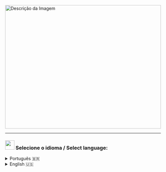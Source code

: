 
<img src = "https://github.com/user-attachments/assets/3863ad82-7eac-4150-bfa0-6e9ca7ce25b1" alt="Descrição da Imagem" height="400" width="100%">
<hr>

### <img src = "https://img.icons8.com/?size=100&id=wIbIiPoKWchh&format=png&color=000000" width="30" /> Selecione o idioma / Select language:
<details>
  <summary>Português 🇧🇷</summary>
  
<div align="left">
	
### 📘 Como eu me definiria... Literalmente

```Java
public class Developer extends Person{
	
	public FullStack() {
	 setNome( "Nycolly Weiss" );
	 setIdade( 20 );
	 setFormacao( "Ciência da Computação no Senac" );
	 setCursos(new String[] { "Bootcamp Full-Stack Java Web Developer na Generation Brasil" });
	 setHobbies(new String[] { "Leitura", "Airsoft",  "Pintura", "Vlogging" });
	}
		
	public void setIdiomasHumanos(new String[]

		 { "Português", "Inglês" }
	);
	
	public void setLocalizacao(
			"São Paulo - SP" );
  
	public void setFrontendSkills (new String[]
			{ "HTML",  "CSS",  "JavaScript",  "React", "Angular" }
		);

	public void setBackendSkills (new String[]
			{ "Java", "Spring Boot",  "C#",  ".NET",  "Node.js" }
		);

	public void setFerramentas(new String[]
			 { "Git",  "Docker",   "Postman",   "VS Code",  "IntelliJ IDE"  }
		);

        public void setEstudando(new String[]
		 { "Java", "C#",  ".NET", "Spring Boot", "MySQL", "PostgreSQL" }
		);

	public void setLendo (new String[]
			{ "Lendo 'It a Coisa'" }
		);

        		System.out.println("Prazer em conhece-lo)!") ;
    }

```

<hr>

### <h2 align="left"> 📞 Contact me </h2>

<div align="left">
 <a href="https://www.linkedin.com/in/nycollyweiss/" target="_blank">
    <img src="https://img.icons8.com/?size=100&id=ZADJgisVhP37&format=png&color=000000" width="70" height="70" alt="linkedin logo"/>
  </a>
  <a href="nycollyweissoliveira@gmail.com" target="_blank">
    <img src="https://img.icons8.com/?size=100&id=Ud3HIiTszMes&format=png&color=000000" width="70" height="70" alt="gmail logo"  />
  </a>
	<a href="https://github.com/NycollyWeiss" target="_blank">
    <img src="https://img.icons8.com/?size=100&id=3R1xLIHPgzn5&format=png&color=000000" width="70" height="70" alt="github logo"  />
  </a>
 <a href="https://www.hackerrank.com/profile/nycollyweissoli1" target="_blank">
    <img src="https://img.icons8.com/?size=100&id=HSqTN92Y0X51&format=png&color=0000000" width="70" height="70" alt="hackerrank logo"  />
 </a>
<a href="https://drive.google.com/file/d/1XxP8J3H6tKDd2JXMQ2Ybw-1DcZ8z9Pa4/view?usp=sharing" target="_blank"> 
    <img src="https://img.icons8.com/?size=100&id=121324&format=png&color=000000" width="70" height="70" alt="resume logo"  />
		 </a>
</div>	
<hr>

### <h2 align="left"> 🛠 Linguagens e ferramentas</h2>
<div align="left">
	
  <img src="https://cdn.jsdelivr.net/gh/devicons/devicon/icons/java/java-original.svg" height="60" alt="java logo"  />
  <img width="12" />
  <img src="https://cdn.jsdelivr.net/gh/devicons/devicon/icons/csharp/csharp-original.svg" height="60" alt="csharp logo"  />
  <img width="12" />
  <img src="https://cdn.jsdelivr.net/gh/devicons/devicon/icons/dot-net/dot-net-plain-wordmark.svg" height="60" alt="dot-net logo"  />
  <img width="12" />
  <img src="https://cdn.simpleicons.org/spring/6DB33F" height="30" alt="spring logo"  />
  <img width="12" />
  <img src="https://cdn.jsdelivr.net/gh/devicons/devicon/icons/git/git-original.svg" height="60" alt="git logo"  />
  <img width="12" />
  <img src="https://cdn.jsdelivr.net/gh/devicons/devicon/icons/bash/bash-original.svg" height="60" alt="bash logo"  />
  <img width="12" />
  <img src="https://cdn.simpleicons.org/mysql/4479A1" height="60" alt="mysql logo"  />
  <img width="12" />
  <img src="https://cdn.simpleicons.org/postgresql/4169E1" height="60" alt="postgresql logo"  />
  <img width="12" />
  <img src="https://skillicons.dev/icons?i=eclipse" height="60" alt="eclipseide logo"  />
  <img width="12" />
  <img src="https://cdn.jsdelivr.net/gh/devicons/devicon/icons/vscode/vscode-original.svg" height="60" alt="vscode logo"  />
	<div align="right">
<img align="right" height="165" src="https://media2.giphy.com/media/v1.Y2lkPTc5MGI3NjExbnhkbWhyNDM0eDY4N2prbnZxcGNyZ3Y0c3Q3M3pibHFvcDB0ZWU1aSZlcD12MV9pbnRlcm5hbF9naWZfYnlfaWQmY3Q9Zw/1M7drqJHpCENqKN5JK/giphy.gif"  />
<br clear="both">
<div align="left">
  <img src="https://github-readme-stats.vercel.app/api?username=NycollyWeiss&hide_title=true&hide_rank=false&show_icons=true&include_all_commits=true&count_private=true&disable_animations=false&theme=ocean_dark&locale=en&hide_border=false" height="140" alt="stats graph"  />
  <img src="https://github-readme-stats.vercel.app/api/top-langs?username=NycollyWeiss&locale=en&hide_title=false&layout=compact&card_width=320&langs_count=5&theme=ocean_dark&hide_border=false" height="140" alt="languages graph"  />
</div>
</div>
 <hr>


<br clear="both">

<picture>
  <source media="(prefers-color-scheme: dark)" srcset="https://raw.githubusercontent.com/NycollyWeiss/NycollyWeiss/output/github-contribution-grid-snake-dark.svg" />
  <source media="(prefers-color-scheme: light)" srcset="https://raw.githubusercontent.com/NycollyWeiss/NycollyWeiss/output/github-contribution-grid-snake.svg" />
  <img alt="github-snake" src="github-snake.svg" />
</picture>

###

</details>

<details>
	<summary>English 🇺🇸</summary>
	
### 📘 How I Would Define Myself... Literally

 ``` Java

	public class FullStack extends Developer{
    
    public Developer() {
        setName("Nycolly Weiss");
        setAge(20);
        setEducation("Computer Science at Senac");
        setCourses(new String[] { "Bootcamp Full-Stack Java Web Developer at Generation Brasil" });
        setHobbies(new String[] { "Reading", "Airsoft", "Painting", "Vlogging" });
    }
        
    public void setHumanLanguages(new String[] {
        "Portuguese", 
        "English"
    });

    public void setLocation(
        "São Paulo - SP"
    );

    public void setFrontendSkills(new String[] {
        "HTML", 
        "CSS", 
        "JavaScript", 
        "React", 
        "Angular"
    });

    public void setBackendSkills(new String[] {
        "Java", 
        "Spring Boot", 
        "C#", 
        ".NET", 
        "Node.js"
    });

    public void setTools(new String[] {
        "Git", 
        "Docker", 
        "Postman", 
        "VS Code", 
        "IntelliJ IDEA"
    });

    public void setCurrentlyStudying(new String[] {
        "Java", 
        "C#", 
        ".NET", 
        "Spring Boot", 
        "MySQL", 
        "PostgreSQL"
    });

    public void setCurrentlyReading(new String[] {
        "Reading 'It'"
    });

    System.out.println("Nice to meet you!");
}

```

### <h2 align="left"> 📞 Contact me </h2>

<div align="left">
 <a href="https://www.linkedin.com/in/nycollyweiss/" target="_blank">
    <img src="https://img.icons8.com/?size=100&id=ZADJgisVhP37&format=png&color=000000" width="70" height="70" alt="linkedin logo"/>
  </a>
  <a href="nycollyweissoliveira@gmail.com" target="_blank">
    <img src="https://img.icons8.com/?size=100&id=Ud3HIiTszMes&format=png&color=000000" width="70" height="70" alt="gmail logo"  />
  </a>
	<a href="https://github.com/NycollyWeiss" target="_blank">
    <img src="https://img.icons8.com/?size=100&id=3R1xLIHPgzn5&format=png&color=000000" width="70" height="70" alt="github logo"  />
  </a>
 <a href="https://www.hackerrank.com/profile/nycollyweissoli1" target="_blank">
    <img src="https://img.icons8.com/?size=100&id=HSqTN92Y0X51&format=png&color=0000000" width="70" height="70" alt="hackerrank logo"  />
 </a>
<a href="https://drive.google.com/file/d/1XxP8J3H6tKDd2JXMQ2Ybw-1DcZ8z9Pa4/view?usp=sharing" target="_blank"> 
    <img src="https://img.icons8.com/?size=100&id=121324&format=png&color=000000" width="70" height="70" alt="resume logo"  />
		 </a>
</div>	
<hr>

### <h2 align="left">🛠 Languages and Tools </h2>
<div align="left">
	
  <img src="https://cdn.jsdelivr.net/gh/devicons/devicon/icons/java/java-original.svg" height="60" alt="java logo"  />
  <img width="12" />
  <img src="https://cdn.jsdelivr.net/gh/devicons/devicon/icons/csharp/csharp-original.svg" height="60" alt="csharp logo"  />
  <img width="12" />
  <img src="https://cdn.jsdelivr.net/gh/devicons/devicon/icons/dot-net/dot-net-plain-wordmark.svg" height="60" alt="dot-net logo"  />
  <img width="12" />
  <img src="https://cdn.simpleicons.org/spring/6DB33F" height="30" alt="spring logo"  />
  <img width="12" />
  <img src="https://cdn.jsdelivr.net/gh/devicons/devicon/icons/git/git-original.svg" height="60" alt="git logo"  />
  <img width="12" />
  <img src="https://cdn.jsdelivr.net/gh/devicons/devicon/icons/bash/bash-original.svg" height="60" alt="bash logo"  />
  <img width="12" />
  <img src="https://cdn.simpleicons.org/mysql/4479A1" height="60" alt="mysql logo"  />
  <img width="12" />
  <img src="https://cdn.simpleicons.org/postgresql/4169E1" height="60" alt="postgresql logo"  />
  <img width="12" />
  <img src="https://skillicons.dev/icons?i=eclipse" height="60" alt="eclipseide logo"  />
  <img width="12" />
  <img src="https://cdn.jsdelivr.net/gh/devicons/devicon/icons/vscode/vscode-original.svg" height="60" alt="vscode logo"  />
	<div align="right">
<img align="right" height="165" src="https://media2.giphy.com/media/v1.Y2lkPTc5MGI3NjExbnhkbWhyNDM0eDY4N2prbnZxcGNyZ3Y0c3Q3M3pibHFvcDB0ZWU1aSZlcD12MV9pbnRlcm5hbF9naWZfYnlfaWQmY3Q9Zw/1M7drqJHpCENqKN5JK/giphy.gif"  />
<br clear="both">
<div align="left">
  <img src="https://github-readme-stats.vercel.app/api?username=NycollyWeiss&hide_title=true&hide_rank=false&show_icons=true&include_all_commits=true&count_private=true&disable_animations=false&theme=ocean_dark&locale=en&hide_border=false" height="140" alt="stats graph"  />
  <img src="https://github-readme-stats.vercel.app/api/top-langs?username=NycollyWeiss&locale=en&hide_title=false&layout=compact&card_width=320&langs_count=5&theme=ocean_dark&hide_border=false" height="140" alt="languages graph"  />
</div>
</div>
 <hr>


<br clear="both">

<picture>
  <source media="(prefers-color-scheme: dark)" srcset="https://raw.githubusercontent.com/NycollyWeiss/NycollyWeiss/output/github-contribution-grid-snake-dark.svg" />
  <source media="(prefers-color-scheme: light)" srcset="https://raw.githubusercontent.com/NycollyWeiss/NycollyWeiss/output/github-contribution-grid-snake.svg" />
  <img alt="github-snake" src="github-snake.svg" />
</picture>

###

</details>





